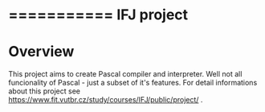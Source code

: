 ===========
IFJ project
===========

Overview
========
This project aims to create Pascal compiler and interpreter. Well not all funcionality of Pascal - just a subset of it's features.
For detail informations about this project see https://www.fit.vutbr.cz/study/courses/IFJ/public/project/ .
